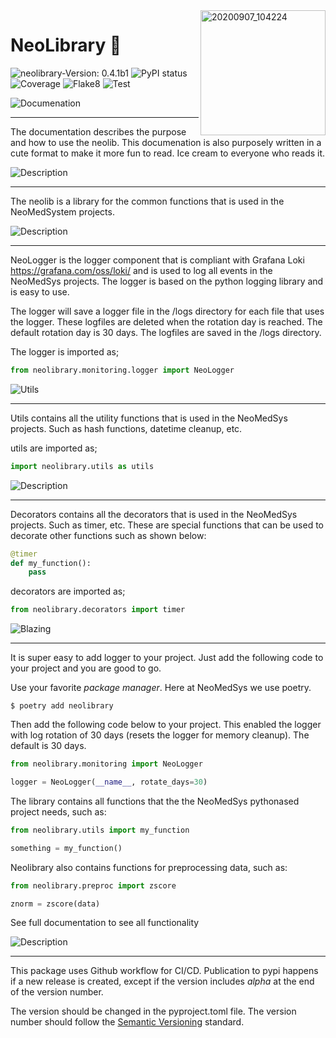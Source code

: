 

<img align="right" width="200" alt="20200907_104224" src="./images/neolibcone.png">

# NeoLibrary 🍦

![neolibrary-Version: 0.4.1b1](https://img.shields.io/badge/neolibrary-0.4.1b1-informational?style=flat-square)
![PyPI status](https://img.shields.io/pypi/status/ansicolortags.svg)
![Coverage](./badges/rt-coverageadge.svg)
![Flake8](./badges/rt-flake8adge.svg)
![Test](./badges/rt-testsadge.svg)

![Documenation](./images/documentation.png)

---

The documentation describes the purpose and how to use the neolib. This documenation is also purposely written in a cute format to make it more fun to read. Ice cream to everyone who reads it.


![Description](./images/description.png)

---

The neolib is a library for the common functions that is used in the NeoMedSystem projects.

![Description](./images/neologger.png)

---

NeoLogger is the logger component that is compliant with Grafana Loki https://grafana.com/oss/loki/ and is used to log all events in the NeoMedSys projects. The logger is based on the python logging library and is easy to use.

The logger will save a logger file in the /logs directory for each file that uses the logger. These logfiles are deleted when the rotation day is reached. The default rotation day is 30 days. The logfiles are saved in the /logs directory.

The logger is imported as;

```python
from neolibrary.monitoring.logger import NeoLogger
```

![Utils](./images/utils.png)

---

Utils contains all the utility functions that is used in the NeoMedSys projects. Such as hash functions, datetime cleanup, etc.

utils are imported as;

```python
import neolibrary.utils as utils
```

![Description](./images/decorators.png)

---

Decorators contains all the decorators that is used in the NeoMedSys projects. Such as timer, etc. These are special functions that can be used to decorate other functions such as shown below:

```python
@timer
def my_function():
    pass
```

decorators are imported as;

```python
from neolibrary.decorators import timer
```

![Blazing](./images/blazing.png)

---

It is super easy to add logger to your project. Just add the following code to your project and you are good to go.

Use your favorite *package manager*. Here at NeoMedSys we use poetry.
```shell
$ poetry add neolibrary
```

Then add the following code below to your project. This enabled the logger with log rotation of 30 days (resets the logger for memory cleanup). The default is 30 days.

```python
from neolibrary.monitoring import NeoLogger

logger = NeoLogger(__name__, rotate_days=30)
```


The library contains all functions that the the NeoMedSys pythonased project needs, such as:

```python
from neolibrary.utils import my_function

something = my_function()
```

Neolibrary also contains functions for preprocessing data, such as:

```python
from neolibrary.preproc import zscore

znorm = zscore(data)
```

See full documentation to see all functionality


![Description](./images/workflow.png)

---

This package uses Github workflow for CI/CD. Publication to pypi happens if a new release is created, except if the version includes *alpha* at the end of the version number. 

The version should be changed in the pyproject.toml file. The version number should follow the [Semantic Versioning](https://semver.org/) standard.
